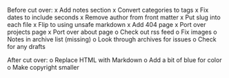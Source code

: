 Before cut over:
x Add notes section
x Convert categories to tags
x Fix dates to include seconds
x Remove author from front matter
x Put slug into each file
x Flip to using unsafe markdown
x Add 404 page
x Port over projects page
x Port over about page
o Check out rss feed
o Fix images
o Notes in archive list (missing)
o Look through archives for issues
o Check for any drafts

After cut over:
o Replace HTML with Markdown
o Add a bit of blue for color
o Make copyright smaller
